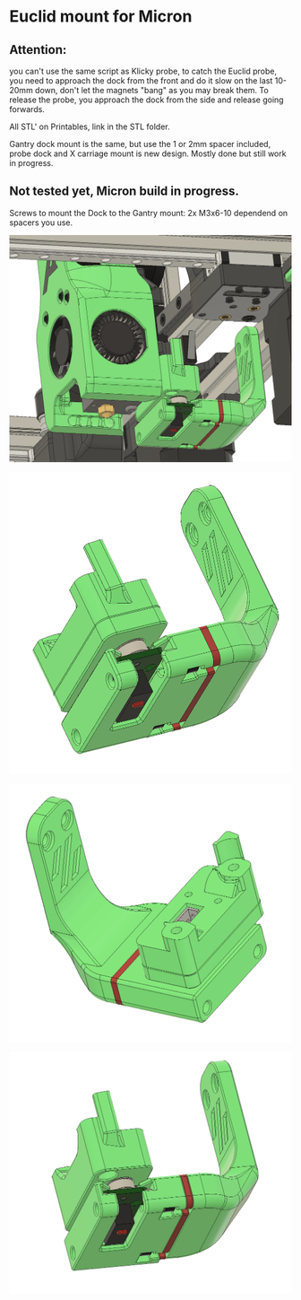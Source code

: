 # Euclid mount for Micron

## Attention: 
you can't use the same script as Klicky probe, to catch the Euclid probe, you need to approach the dock from the front and do it slow on the last
10-20mm down, don't let the magnets "bang" as you may break them.
To release the probe, you approach the dock from the side and release going forwards.

All STL' on Printables, link in the STL folder.

Gantry dock mount is the same, but use the 1 or 2mm spacer included, probe dock and X carriage mount is new design.
Mostly done but still work in progress.

## Not tested yet, Micron build in progress.

Screws to mount the Dock to the Gantry mount:
2x M3x6-10 dependend on spacers you use.

![PIC](Images/micron_pic01.png)

![PIC](Images/micron_pic02.png)

![PIC](Images/micron_pic03.png)

![PIC](Images/micron_pic04.png)
